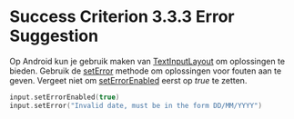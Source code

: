 # Success Criterion 3.3.3 Error Suggestion

Op Android kun je gebruik maken van [TextInputLayout](https://developer.android.com/reference/com/google/android/material/textfield/TextInputLayout) om oplossingen te bieden. Gebruik de [setError](https://developer.android.com/reference/com/google/android/material/textfield/TextInputLayout#seterror) methode om oplossingen voor fouten aan te geven. Vergeet niet om [setErrorEnabled](https://developer.android.com/reference/com/google/android/material/textfield/TextInputLayout#setErrorEnabled(boolean)) eerst op _true_ te zetten.

```kotlin
input.setErrorEnabled(true)
input.setError("Invalid date, must be in the form DD/MM/YYYY")
```
